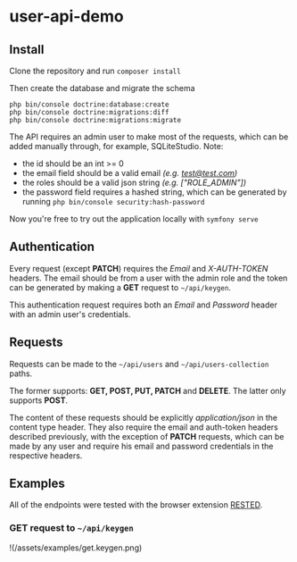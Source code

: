 # user-api-demo

## Install

Clone the repository and run `composer install`

Then create the database and migrate the schema
```
php bin/console doctrine:database:create
php bin/console doctrine:migrations:diff
php bin/console doctrine:migrations:migrate
```
The API requires an admin user to make most of the requests, which can be added manually through, for example, SQLiteStudio. 
Note:
  - the id should be an int >= 0
  - the email field should be a valid email *(e.g. test@test.com)*
  - the roles should be a valid json string *(e.g. ["ROLE_ADMIN"])* 
  - the password field requires a hashed string, which can be generated by running `php bin/console security:hash-password`

Now you're free to try out the application locally with `symfony serve`

## Authentication

Every request (except **PATCH**) requires the *Email* and *X-AUTH-TOKEN* headers. The email should be from a user with the admin role and the token can be generated by making a **GET** request to `~/api/keygen`. 

This authentication request requires both an *Email* and *Password* header with an admin user's credentials.

## Requests

Requests can be made to the `~/api/users` and `~/api/users-collection` paths.

The former supports: **GET, POST, PUT, PATCH** and **DELETE**.
The latter only supports **POST**.

The content of these requests should be explicitly *application/json* in the content type header. They also require the email and auth-token headers described previously, with the exception of **PATCH** requests, which can be made by any user and require his email and password credentials in the respective headers.

## Examples

All of the endpoints were tested with the browser extension [RESTED](https://github.com/RESTEDClient/RESTED).

### GET request to `~/api/keygen`

!(/assets/examples/get.keygen.png)
